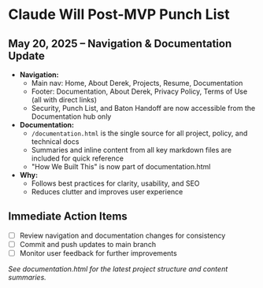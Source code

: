 # Claude Will Post-MVP Punch List

## May 20, 2025 – Navigation & Documentation Update

- **Navigation:**
  - Main nav: Home, About Derek, Projects, Resume, Documentation
  - Footer: Documentation, About Derek, Privacy Policy, Terms of Use (all with direct links)
  - Security, Punch List, and Baton Handoff are now accessible from the Documentation hub only
- **Documentation:**
  - `/documentation.html` is the single source for all project, policy, and technical docs
  - Summaries and inline content from all key markdown files are included for quick reference
  - "How We Built This" is now part of documentation.html
- **Why:**
  - Follows best practices for clarity, usability, and SEO
  - Reduces clutter and improves user experience

## Immediate Action Items

- [ ] Review navigation and documentation changes for consistency
- [ ] Commit and push updates to main branch
- [ ] Monitor user feedback for further improvements

*See documentation.html for the latest project structure and content summaries.*
